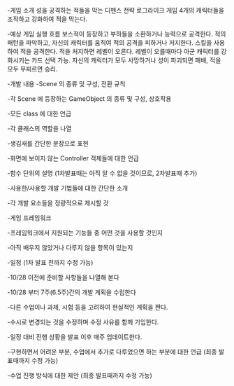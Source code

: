 -게임 소개
성을 공격하는 적들을 막는 디펜스 전략 로그라이크 게임
4개의 캐릭터들을 조작하고 강화하여 적을 막는다.

-예상 게임 실행 흐름
보스적이 등장하고 부하들을 소환하거나 능력으로 공격한다.
적의 패턴을 파악하고, 자신의 캐릭터를 움직여 적의 공격을 피하거나 저지한다.
스킬을 사용하여 적을 공격한다.
적을 처지하면 레벨이 오른다. 레벨이 오를때마다 아군 캐릭터를 강화시키는 카드 선택 가능.
자신의 캐릭터가 모두 사망하거나 성이 파괴되면 패배, 적을 모두 무찌르면 승리.

-개발 내용
-Scene 의 종류 및 구성, 전환 규칙

-각 Scene 에 등장하는 GameObject 의 종류 및 구성, 상호작용

-모든 class 에 대한 언급

-각 클래스의 역할을 나열

-생김새를 간단한 문장으로 표현

-화면에 보이지 않는 Controller 객체들에 대한 언급

-함수 단위의 설명 (1차발표때는 아직 알 수 없을 것이므로, 2차발표때 추가)

-사용한/사용할 개발 기법들에 대한 간단한 소개

-각 개발 요소들을 정량적으로 제시할 것

-게임 프레임워크

-프레임워크에서 지원되는 기능들 중 어떤 것을 사용할 것인지

-아직 배우지 않았거나 다루지 않을 항목이 있는지

-일정 (1차 발표 전까지 수정 가능)

-10/28 이전에 준비할 사항들을 나열해 본다

-10/28 부터 7주(6.5주)간의 개발 계획을 수립한다

-다른 수업이나 과제, 시험 등을 고려하여 현실적인 계획을 짠다.

-수시로 변경되는 것을 수정하며 수정 사유를 함께 기입한다.

-일정 대비 진행 상황을 발표 이후 매주 업데이트한다.

-구현하면서 어려운 부분, 수업에서 추가로 다루었으면 하는 부분에 대한 언급 (최종 발표때까지 수정 가능)

-수업 진행 방식에 대한 제안 (최종 발표때까지 수정 가능)
